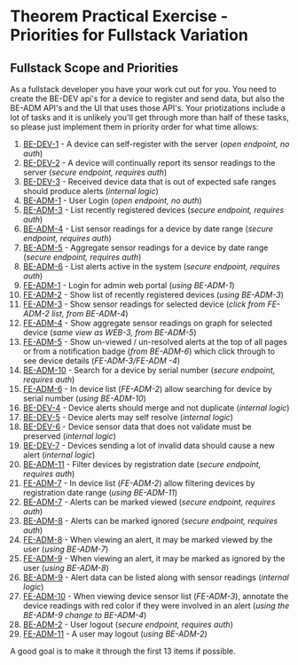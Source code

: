 # Theorem Practical Exercise - Priorities for Fullstack Variation

## Fullstack Scope and Priorities

As a fullstack developer you have your work cut out for you.  You need to create the BE-DEV api's for a device to register and send data, but also the BE-ADM API's and the UI that uses those API's.  Your priotizations include a lot of tasks and it is unlikely you'll get through more than half of these tasks, so please just implement them in priority order for what time allows:

1. [BE-DEV-1](smartac-spec.md#be-dev-1) - A device can self-register with the server (_open endpoint, no auth_)
2. [BE-DEV-2](smartac-spec.md#be-dev-2) - A device will continually report its sensor readings to the server (_secure endpoint, requires auth_)
3. [BE-DEV-3](smartac-spec.md#be-dev-3) - Received device data that is out of expected safe ranges should produce alerts (_internal logic_)
4. [BE-ADM-1](smartac-spec.md#be-adm-1) - User Login (_open endpoint, no auth_)
5. [BE-ADM-3](smartac-spec.md#be-adm-3) - List recently registered devices (_secure endpoint, requires auth_)
6. [BE-ADM-4](smartac-spec.md#be-adm-4) - List sensor readings for a device by date range (_secure endpoint, requires auth_)
7. [BE-ADM-5](smartac-spec.md#be-adm-5) - Aggregate sensor readings for a device by date range (_secure endpoint, requires auth_)
8. [BE-ADM-6](smartac-spec.md#be-adm-6) - List alerts active in the system  (_secure endpoint, requires auth_)
9. [FE-ADM-1](smartac-spec.md#fe-adm-1) - Login for admin web portal (_using BE-ADM-1_)
10. [FE-ADM-2](smartac-spec.md#fe-adm-2) - Show list of recently registered devices (_using BE-ADM-3_)
11. [FE-ADM-3](smartac-spec.md#fe-adm-3) - Show sensor readings for selected device (_click from FE-ADM-2 list, from BE-ADM-4_)
12. [FE-ADM-4](smartac-spec.md#fe-adm-4) - Show aggregate sensor readings on graph for selected device (_same view as WEB-3, from BE-ADM-5_)
13. [FE-ADM-5](smartac-spec.md#fe-adm-5) - Show un-viewed / un-resolved alerts at the top of all pages or from a notification badge (_from BE-ADM-6_) which click through to see device details (_FE-ADM-3/FE-ADM -4_)
14. [BE-ADM-10](smartac-spec.md#be-adm-10) - Search for a device by serial number (_secure endpoint, requires auth_)
15. [FE-ADM-6](smartac-spec.md#fe-adm-6) - In device list (_FE-ADM-2_) allow searching for device by serial number (_using BE-ADM-10_)
16. [BE-DEV-4](smartac-spec.md#be-dev-4) - Device alerts should merge and not duplicate (_internal logic_)
17. [BE-DEV-5](smartac-spec.md#be-dev-5) - Device alerts may self resolve (_internal logic_)
18. [BE-DEV-6](smartac-spec.md#be-dev-6) - Device sensor data that does not validate must be preserved (_internal logic_)
19. [BE-DEV-7](smartac-spec.md#be-dev-7) - Devices sending a lot of invalid data should cause a new alert (_internal logic_)
20. [BE-ADM-11](smartac-spec.md#be-adm-11) - Filter devices by registration date   (_secure endpoint, requires auth_)
21. [FE-ADM-7](smartac-spec.md#fe-adm-7) - In device list (_FE-ADM-2_) allow filtering devices by registration date range (_using BE-ADM-11_)
22. [BE-ADM-7](smartac-spec.md#be-adm-7) - Alerts can be marked viewed  (_secure endpoint, requires auth_)
23. [BE-ADM-8](smartac-spec.md#be-adm-8) - Alerts can be marked ignored  (_secure endpoint, requires auth_)
24. [FE-ADM-8](smartac-spec.md#fe-adm-8) - When viewing an alert, it may be marked viewed by the user (_using BE-ADM-7_)
25. [FE-ADM-9](smartac-spec.md#fe-adm-9) - When viewing an alert, it may be marked as ignored by the user (_using BE-ADM-8_)
26. [BE-ADM-9](smartac-spec.md#be-adm-9) - Alert data can be listed along with sensor readings (_internal logic_)
27. [FE-ADM-10](smartac-spec.md#fe-adm-10) - When viewing device sensor list (_FE-ADM-3_), annotate the device readings with red color if they were involved in an alert (_using the BE-ADM-9 change to BE-ADM-4_)
28. [BE-ADM-2](smartac-spec.md#be-adm-2) - User logout (_secure endpoint, requires auth_)
29. [FE-ADM-11](smartac-spec.md#fe-adm-11) - A user may logout (_using BE-ADM-2_)

A good goal is to make it through the first 13 items if possible.
